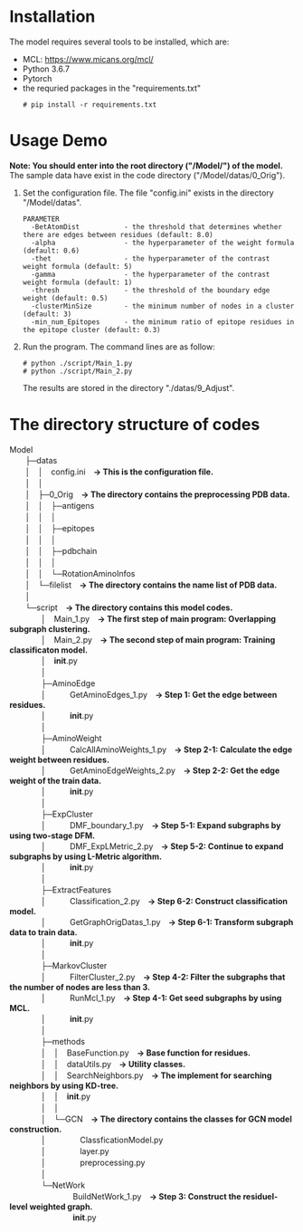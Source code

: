 # Installation
The model requires several tools to be installed, which are:  
* MCL: https://www.micans.org/mcl/
* Python 3.6.7
* Pytorch
* the requried packages in the "requirements.txt"  
  ```
  # pip install -r requirements.txt
  ```

# Usage Demo
**Note: You should enter into the root directory ("/Model/") of the model.** The sample data have exist in the code directory ("/Model/datas/0_Orig"). 
1. Set the configuration file. The file "config.ini" exists in the directory "/Model/datas".
    ```
    PARAMETER
      -BetAtomDist           - the threshold that determines whether there are edges between residues (default: 8.0)
      -alpha                 - the hyperparameter of the weight formula (default: 0.6)
      -thet                  - the hyperparameter of the contrast weight formula (default: 5)
      -gamma                 - the hyperparameter of the contrast weight formula (default: 1)
      -thresh                - the threshold of the boundary edge weight (default: 0.5)
      -clusterMinSize        - the minimum number of nodes in a cluster (default: 3)
      -min_num_Epitopes      - the minimum ratio of epitope residues in the epitope cluster (default: 0.3)
    ```
2.  Run the program. The command lines are as follow:
    ```
    # python ./script/Main_1.py
    # python ./script/Main_2.py
    ```
    The results are stored in the directory "./datas/9_Adjust".


# The directory structure of codes
Model  
　　├─datas  
　　│　│　config.ini　**-> This is the configuration file.**  
　　│　│　  
　　│　├─0_Orig　**-> The directory contains the preprocessing PDB data.**  
　　│　│　├─antigens  
　　│　│　│　　　  
　　│　│　├─epitopes  
　　│　│　│　　　  
　　│　│　├─pdbchain  
　　│　│　│　　　  
　　│　│　└─RotationAminoInfos  
　　│　└─filelist　**-> The directory contains the name list of PDB data.**  
　　│　　　　　  
　　└─script　**-> The directory contains this model codes.**  
　　　　│　Main_1.py　**-> The first step of main program: Overlapping subgraph clustering.**  
　　　　│　Main_2.py　**-> The second step of main program: Training classificaton model.**  
　　　　│　__init__.py  
　　　　│　  
　　　　├─AminoEdge  
　　　　│　　　GetAminoEdges_1.py　**-> Step 1: Get the edge between residues.**  
　　　　│　　　__init__.py  
　　　　│　　　  
　　　　├─AminoWeight  
　　　　│　　　CalcAllAminoWeights_1.py　**-> Step 2-1: Calculate the edge weight between residues.**  
　　　　│　　　GetAminoEdgeWeights_2.py　**-> Step 2-2: Get the edge weight of the train data.**  
　　　　│　　　__init__.py  
　　　　│　　　  
　　　　├─ExpCluster  
　　　　│　　　DMF_boundary_1.py　**-> Step 5-1: Expand subgraphs by using two-stage DFM.**  
　　　　│　　　DMF_ExpLMetric_2.py　**-> Step 5-2: Continue to expand subgraphs by using L-Metric algorithm.**  
　　　　│　　　__init__.py  
　　　　│　　　  
　　　　├─ExtractFeatures  
　　　　│　　　Classification_2.py　**-> Step 6-2: Construct classification model.**  
　　　　│　　　GetGraphOrigDatas_1.py　**-> Step 6-1: Transform subgraph data to train data.**  
　　　　│　　　__init__.py  
　　　　│　　　  
　　　　├─MarkovCluster  
　　　　│　　　FilterCluster_2.py　**-> Step 4-2: Filter the subgraphs that the number of nodes are less than 3.**  
　　　　│　　　RunMcl_1.py　**-> Step 4-1: Get seed subgraphs by using MCL.**  
　　　　│　　　__init__.py  
　　　　│　　　  
　　　　├─methods  
　　　　│　│　BaseFunction.py　**-> Base function for residues.**  
　　　　│　│　dataUtils.py　**-> Utility classes.**  
　　　　│　│　SearchNeighbors.py　**-> The implement for searching neighbors by using KD-tree.**  
　　　　│　│　__init__.py  
　　　　│　│　  
　　　　│　└─GCN　**-> The directory contains the classes for GCN model construction.**  
　　　　│　　　　 ClassficationModel.py  
　　　　│　　　　 layer.py  
　　　　│　　　　 preprocessing.py  
　　　　│　　　　　　　  
　　　　└─NetWork  
　　　　　　　　BuildNetWork_1.py　**-> Step 3: Construct the residuel-level weighted graph.**  
　　　　　　　　__init__.py  
　　　　　　　　  

　　　　　　　　  

　　　　　　　　  


　　　　　　　　　

                

